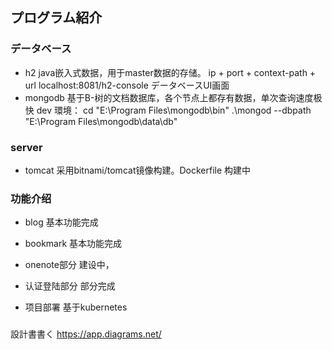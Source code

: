 ## プログラム紹介
### データベース
- h2
  java嵌入式数据，用于master数据的存储。 
  ip + port + context-path + url
  localhost:8081/h2-console データベースUI画面
- mongodb
  基于B-树的文档数据库，各个节点上都存有数据，单次查询速度极快
  dev 環境：
    cd "E:\Program Files\mongodb\bin"
    .\mongod --dbpath "E:\Program Files\mongodb\data\db"
  
### server
- tomcat
  采用bitnami/tomcat镜像构建。Dockerfile 构建中

### 功能介绍

- blog
  基本功能完成

- bookmark
  基本功能完成
  
- onenote部分
  建设中，
  
- 认证登陆部分
  部分完成
  
- 项目部署
  基于kubernetes  

### 

 設計書書く
 https://app.diagrams.net/